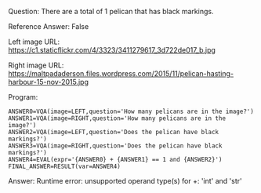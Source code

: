 Question: There are a total of 1 pelican that has black markings.

Reference Answer: False

Left image URL: https://c1.staticflickr.com/4/3323/3411279617_3d722de017_b.jpg

Right image URL: https://maltpadaderson.files.wordpress.com/2015/11/pelican-hasting-harbour-15-nov-2015.jpg

Program:

```
ANSWER0=VQA(image=LEFT,question='How many pelicans are in the image?')
ANSWER1=VQA(image=RIGHT,question='How many pelicans are in the image?')
ANSWER2=VQA(image=LEFT,question='Does the pelican have black markings?')
ANSWER3=VQA(image=RIGHT,question='Does the pelican have black markings?')
ANSWER4=EVAL(expr='{ANSWER0} + {ANSWER1} == 1 and {ANSWER2}')
FINAL_ANSWER=RESULT(var=ANSWER4)
```
Answer: Runtime error: unsupported operand type(s) for +: 'int' and 'str'

